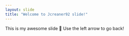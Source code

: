 ```yaml
---
layout: slide
title: "Welcome to Jcreaner92 slide!"
---
```

This is my awesome slide 🎉
Use the left arrow to go back!

